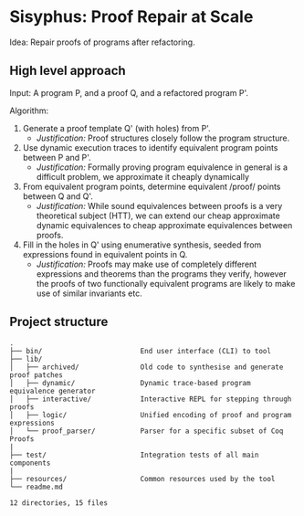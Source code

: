 # Sisyphus: Proof Repair at Scale

Idea: Repair proofs of programs after refactoring.


## High level approach

Input: A program P, and a proof Q, and a refactored program P'.

Algorithm:

1. Generate a proof template Q' (with holes) from P'.
   - *Justification:* Proof structures closely follow the program structure.
2. Use dynamic execution traces to identify equivalent program points between P and P'.
   - *Justification:* Formally proving program equivalence in general is a difficult problem, we approximate it cheaply dynamically
3. From equivalent program points, determine equivalent /proof/ points between Q and Q'.
   - *Justification:* While sound equivalences between proofs is a very theoretical subject (HTT), we can extend our cheap approximate dynamic equivalences to cheap approximate equivalences between proofs.
4. Fill in the holes in Q' using enumerative synthesis, seeded from expressions found in equivalent points in Q.
   - *Justification:* Proofs may make use of completely different expressions and theorems than the programs they verify, however the proofs of two functionally equivalent programs are likely to make use of similar invariants etc.

## Project structure
```
.
├── bin/                        End user interface (CLI) to tool
├── lib/
│   ├── archived/               Old code to synthesise and generate proof patches
│   ├── dynamic/                Dynamic trace-based program equivalence generator
│   ├── interactive/            Interactive REPL for stepping through proofs
│   ├── logic/                  Unified encoding of proof and program expressions
│   └── proof_parser/           Parser for a specific subset of Coq Proofs
|
├── test/                       Integration tests of all main components
|
├── resources/                  Common resources used by the tool
└── readme.md

12 directories, 15 files
```
